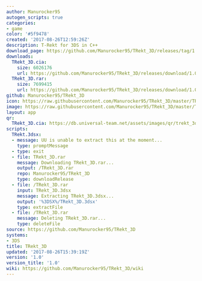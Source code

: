 ```yaml
---
author: Manurocker95
autogen_scripts: true
categories:
- game
color: '#5f9478'
created: '2017-08-26T12:59:26Z'
description: T-Rekt for 3DS in C++
download_page: https://github.com/Manurocker95/TRekt_3D/releases/tag/1.0
downloads:
  TRekt_3D.cia:
    size: 6026176
    url: https://github.com/Manurocker95/TRekt_3D/releases/download/1.0/TRekt_3D.cia
  TRekt_3D.rar:
    size: 7699415
    url: https://github.com/Manurocker95/TRekt_3D/releases/download/1.0/TRekt_3D.rar
github: Manurocker95/TRekt_3D
icon: https://raw.githubusercontent.com/Manurocker95/TRekt_3D/master/TRekt_3D/resources/icon.png
image: https://raw.githubusercontent.com/Manurocker95/TRekt_3D/master/TRekt_3D/resources/banner.png
layout: app
qr:
  TRekt_3D.cia: https://db.universal-team.net/assets/images/qr/trekt_3d.cia.png
scripts:
  TRekt.3dsx:
  - message: UU is unable to extract this at the moment...
    type: promptMessage
  - type: exit
  - file: TRekt_3D.rar
    message: Downloading TRekt_3D.rar...
    output: /TRekt_3D.rar
    repo: Manurocker95/TRekt_3D
    type: downloadRelease
  - file: /TRekt_3D.rar
    input: TRekt_3D.3dsx
    message: Extracting TRekt_3D.3dsx...
    output: '%3DSX%/TRekt_3D.3dsx'
    type: extractFile
  - file: /TRekt_3D.rar
    message: Deleting TRekt_3D.rar...
    type: deleteFile
source: https://github.com/Manurocker95/TRekt_3D
systems:
- 3DS
title: TRekt_3D
updated: '2017-08-26T15:39:19Z'
version: '1.0'
version_title: '1.0'
wiki: https://github.com/Manurocker95/TRekt_3D/wiki
---
```


